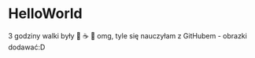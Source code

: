 # HelloWorld

3 godziny walki były :pizza: :coffee: :dog: 
omg, tyle się nauczyłam z GitHubem - obrazki dodawać:D
